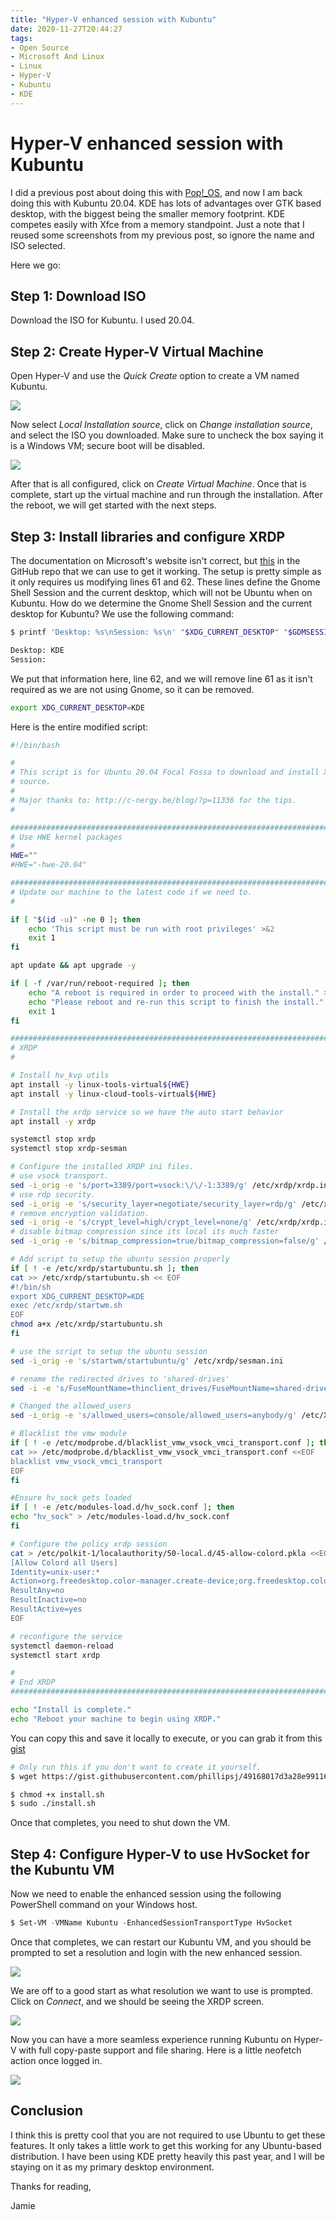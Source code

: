 ```yaml
---
title: "Hyper-V enhanced session with Kubuntu"
date: 2020-11-27T20:44:27
tags: 
- Open Source
- Microsoft And Linux
- Linux
- Hyper-V
- Kubuntu
- KDE
---
```

# Hyper-V enhanced session with Kubuntu

I did a previous post about doing this with [Pop!_OS](https://www.phillipsj.net/posts/hyper-v-enhanced-session-with-popos/), and now I am back doing this with Kubuntu 20.04. KDE has lots of advantages over GTK based desktop, with the biggest being the smaller memory footprint. KDE competes easily with Xfce from a memory standpoint. Just a note that I reused some screenshots from my previous post, so ignore the name and ISO selected.

Here we go:

## Step 1: Download ISO

Download the ISO for Kubuntu. I used 20.04.

## Step 2: Create Hyper-V Virtual Machine

Open Hyper-V and use the *Quick Create* option to create a VM named Kubuntu.

![](/images/enhanced-pop/quickcreatebutton.png)

Now select *Local Installation source*, click on *Change installation source*, and select the ISO you downloaded. Make sure to uncheck the box saying it is a Windows VM; secure boot will be disabled.

![](/images/enhanced-pop/quickcreatescreen.png)

After that is all configured, click on *Create Virtual Machine*. Once that is complete, start up the virtual machine and run through the installation. After the reboot, we will get started with the next steps.

## Step 3: Install libraries and configure XRDP

The documentation on Microsoft's website isn't correct, but [this](https://github.com/microsoft/linux-vm-tools/blob/cb07b3eaeb89822ebc6eaddb10f3932bb1879f47/ubuntu/20.04/install.sh) in the GitHub repo that we can use to get it working. The setup is pretty simple as it only requires us modifying lines 61 and 62. These lines define the Gnome Shell Session and the current desktop, which will not be Ubuntu when on Kubuntu. How do we determine the Gnome Shell Session and the current desktop for Kubuntu? We use the following command:

```Bash
$ printf 'Desktop: %s\nSession: %s\n' "$XDG_CURRENT_DESKTOP" "$GDMSESSION"

Desktop: KDE
Session: 
```

We put that information here, line 62, and we will remove line 61 as it isn't required as we are not using Gnome, so it can be removed.

```Bash
export XDG_CURRENT_DESKTOP=KDE
```

Here is the entire modified script:

```Bash
#!/bin/bash

#
# This script is for Ubuntu 20.04 Focal Fossa to download and install XRDP+XORGXRDP via
# source.
#
# Major thanks to: http://c-nergy.be/blog/?p=11336 for the tips.
#

###############################################################################
# Use HWE kernel packages
#
HWE=""
#HWE="-hwe-20.04"

###############################################################################
# Update our machine to the latest code if we need to.
#

if [ "$(id -u)" -ne 0 ]; then
    echo 'This script must be run with root privileges' >&2
    exit 1
fi

apt update && apt upgrade -y

if [ -f /var/run/reboot-required ]; then
    echo "A reboot is required in order to proceed with the install." >&2
    echo "Please reboot and re-run this script to finish the install." >&2
    exit 1
fi

###############################################################################
# XRDP
#

# Install hv_kvp utils
apt install -y linux-tools-virtual${HWE}
apt install -y linux-cloud-tools-virtual${HWE}

# Install the xrdp service so we have the auto start behavior
apt install -y xrdp

systemctl stop xrdp
systemctl stop xrdp-sesman

# Configure the installed XRDP ini files.
# use vsock transport.
sed -i_orig -e 's/port=3389/port=vsock:\/\/-1:3389/g' /etc/xrdp/xrdp.ini
# use rdp security.
sed -i_orig -e 's/security_layer=negotiate/security_layer=rdp/g' /etc/xrdp/xrdp.ini
# remove encryption validation.
sed -i_orig -e 's/crypt_level=high/crypt_level=none/g' /etc/xrdp/xrdp.ini
# disable bitmap compression since its local its much faster
sed -i_orig -e 's/bitmap_compression=true/bitmap_compression=false/g' /etc/xrdp/xrdp.ini

# Add script to setup the ubuntu session properly
if [ ! -e /etc/xrdp/startubuntu.sh ]; then
cat >> /etc/xrdp/startubuntu.sh << EOF
#!/bin/sh
export XDG_CURRENT_DESKTOP=KDE
exec /etc/xrdp/startwm.sh
EOF
chmod a+x /etc/xrdp/startubuntu.sh
fi

# use the script to setup the ubuntu session
sed -i_orig -e 's/startwm/startubuntu/g' /etc/xrdp/sesman.ini

# rename the redirected drives to 'shared-drives'
sed -i -e 's/FuseMountName=thinclient_drives/FuseMountName=shared-drives/g' /etc/xrdp/sesman.ini

# Changed the allowed_users
sed -i_orig -e 's/allowed_users=console/allowed_users=anybody/g' /etc/X11/Xwrapper.config

# Blacklist the vmw module
if [ ! -e /etc/modprobe.d/blacklist_vmw_vsock_vmci_transport.conf ]; then
cat >> /etc/modprobe.d/blacklist_vmw_vsock_vmci_transport.conf <<EOF
blacklist vmw_vsock_vmci_transport
EOF
fi

#Ensure hv_sock gets loaded
if [ ! -e /etc/modules-load.d/hv_sock.conf ]; then
echo "hv_sock" > /etc/modules-load.d/hv_sock.conf
fi

# Configure the policy xrdp session
cat > /etc/polkit-1/localauthority/50-local.d/45-allow-colord.pkla <<EOF
[Allow Colord all Users]
Identity=unix-user:*
Action=org.freedesktop.color-manager.create-device;org.freedesktop.color-manager.create-profile;org.freedesktop.color-manager.delete-device;org.freedesktop.color-manager.delete-profile;org.freedesktop.color-manager.modify-device;org.freedesktop.color-manager.modify-profile
ResultAny=no
ResultInactive=no
ResultActive=yes
EOF

# reconfigure the service
systemctl daemon-reload
systemctl start xrdp

#
# End XRDP
###############################################################################

echo "Install is complete."
echo "Reboot your machine to begin using XRDP."
```

You can copy this and save it locally to execute, or you can grab it from this [gist](https://gist.github.com/phillipsj/49168017d3a28e99116a5f0f84bd627c)

```Bash
# Only run this if you don't want to create it yourself.
$ wget https://gist.githubusercontent.com/phillipsj/49168017d3a28e99116a5f0f84bd627c/raw/445abad70a23379fface509ee6c235f2e8162b44/install.sh

$ chmod +x install.sh
$ sudo ./install.sh
```

Once that completes, you need to shut down the VM.

## Step 4: Configure Hyper-V to use HvSocket for the Kubuntu VM

Now we need to enable the enhanced session using the following PowerShell command on your Windows host.

```PowerShell
$ Set-VM -VMName Kubuntu -EnhancedSessionTransportType HvSocket
```

Once that completes, we can restart our Kubuntu VM, and you should be prompted to set a resolution and login with the new enhanced session.

![](/images/enhanced-pop/resolutionprompt.png)

We are off to a good start as what resolution we want to use is prompted. Click on *Connect*, and we should be seeing the XRDP screen.

![](/images/enhanced-pop/xrdp.png)

Now you can have a more seamless experience running Kubuntu on Hyper-V with full copy-paste support and file sharing. Here is a little neofetch action once logged in.

![](/images/enhanced-pop/kubuntu-enhanced-session.png)

## Conclusion

I think this is pretty cool that you are not required to use Ubuntu to get these features. It only takes a little work to get this working for any Ubuntu-based distribution. I have been using KDE pretty heavily this past year, and I will be staying on it as my primary desktop environment.

Thanks for reading,

Jamie
